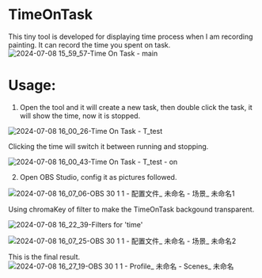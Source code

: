 # TimeOnTask
This tiny tool is developed for displaying time process when I am recording painting. It can record the time you spent on task.
![2024-07-08 15_59_57-Time On Task - main](https://github.com/lukecnau/TimeOnTask/assets/7374647/df03cacb-ed3b-43d8-b11c-97fb51ff94d5)

# Usage:
1. Open the tool and it will create a new task, then double click the task, it will show the time, now it is stopped. 

![2024-07-08 16_00_26-Time On Task - T_test](https://github.com/lukecnau/TimeOnTask/assets/7374647/5389a900-7690-4860-936d-db77f07594bd)

Clicking the time will switch it between running and stopping.

![2024-07-08 16_00_43-Time On Task - T_test - on](https://github.com/lukecnau/TimeOnTask/assets/7374647/336e30d5-03b5-4755-b7d2-40c0a44f4281)

2. Open OBS Studio, config it as pictures followed. 

![2024-07-08 16_07_06-OBS 30 1 1 - 配置文件_ 未命名 - 场景_ 未命名1](https://github.com/lukecnau/TimeOnTask/assets/7374647/15ff1788-6ff5-4d19-9632-a7269cc7fd9f)

Using chromaKey of filter to make the TimeOnTask backgound transparent.

![2024-07-08 16_22_39-Filters for 'time'](https://github.com/lukecnau/TimeOnTask/assets/7374647/d8c2d719-dd1e-44fc-ac44-08ea21165bab)

![2024-07-08 16_07_25-OBS 30 1 1 - 配置文件_ 未命名 - 场景_ 未命名2](https://github.com/lukecnau/TimeOnTask/assets/7374647/faa5568c-2421-4e75-8a41-aab1950454ef)

This is the final result.
![2024-07-08 16_27_19-OBS 30 1 1 - Profile_ 未命名 - Scenes_ 未命名](https://github.com/lukecnau/TimeOnTask/assets/7374647/6aa6263f-2157-4c94-a1d8-4f968adfbc22)

